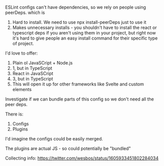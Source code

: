 ESLint configs can't have dependencies, so we rely on people using peerDeps. which is

1. Hard to install. We need to use npx install-peerDeps just to use it
2. Makes unnecessary installs - you shouldn't have to install the react or typescript deps if you aren't using them in your project, but right now it's hard to give people an easy install command for their specific type of project.

I'd love to offer:

1. Plain ol JavaSCript + Node.js
2. 1, but in TypeScript
3. React in JavaSCript
4. 3, but in TypeScript
5. This will open it up for other frameworks like Svelte and custom elements

Investigate if we can bundle parts of this config so we don't need all the peer deps.

There is:

1. Configs
2. Plugins

I'd imagine the configs could be easily merged.

The plugins are actual JS - so could potentially be "bundled"

Collecting info: https://twitter.com/wesbos/status/1605933451802284034

